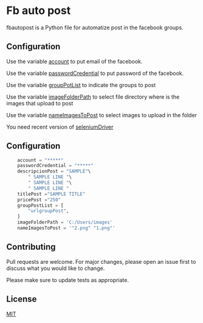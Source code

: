 # Fb auto post

fbautopost is a Python file for automatize post in the facebook groups.

## Configuration

Use the variable [account]()  to put email of the facebook.

Use the variable [passwordCredential]()  to put password of the facebook.

Use the variable [groupPotList]() to indicate the groups to post

Use the variable [imageFolderPath]()   to select file directory where is the images that upload to post

Use the variable [nameImagesToPost]()  to select images to upload in the folder

You need recent version of  [seleniumDriver]("https://chromedriver.chromium.org/downloads")  
 

## Configuration

```python
    account = "*****"
    passwordCredential = "*****"
    descripcionPost = "SAMPLE"\
        " SAMPLE LINE "\
        " SAMPLE LINE "\
        " SAMPLE LINE "    
    titlePost ="SAMPLE TITLE"
    pricePost ="250"
    groupPostList = [
        "urlgroupPost",
    ]    
    imageFolderPath = 'C:/Users/images'
    nameImagesToPost = '"2.png" "1.png"'
```

## Contributing
Pull requests are welcome. For major changes, please open an issue first to discuss what you would like to change.

Please make sure to update tests as appropriate.

## License
[MIT](https://choosealicense.com/licenses/mit/)